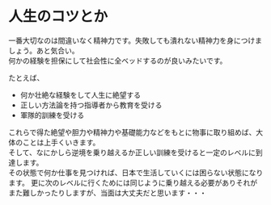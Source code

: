 # 人生のコツとか

一番大切なのは間違いなく精神力です。失敗しても潰れない精神力を身につけましょう。あと気合い。  
何かの経験を担保にして社会性に全ベッドするのが良いみたいです。 

たとえば、  

- 何か壮絶な経験をして人生に絶望する
- 正しい方法論を持つ指導者から教育を受ける
- 軍隊的訓練を受ける

これらで得た絶望や胆力や精神力や基礎能力などをもとに物事に取り組めば、大体のことは上手くいきます。  
そして、なにかしら逆境を乗り越えるか正しい訓練を受けると一定のレベルに到達します。  
その状態で何か仕事を見つければ、日本で生活していくには困らない状態になります。
更に次のレベルに行くためには同じように乗り越える必要がありそれがまた難しかったりしますが、当面は大丈夫だと思います・・・
